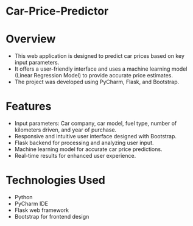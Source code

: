 # Car-Price-Predictor

# Overview
- This web application is designed to predict car prices based on key input parameters. 
- It offers a user-friendly interface and uses a machine learning model (Linear Regression Model) to provide accurate price estimates.
- The project was developed using PyCharm, Flask, and Bootstrap.

# Features
- Input parameters: Car company, car model, fuel type, number of kilometers driven, and year of purchase.
- Responsive and intuitive user interface designed with Bootstrap.
- Flask backend for processing and analyzing user input.
- Machine learning model for accurate car price predictions.
- Real-time results for enhanced user experience.

# Technologies Used
- Python
- PyCharm IDE
- Flask web framework
- Bootstrap for frontend design
